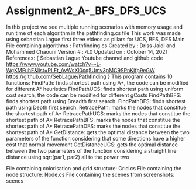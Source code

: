 # Assignment2_A-_BFS_DFS_UCS
In this project we see multiple running scenarios with memory usage and run time of each algorithm in the pathfinding.cs file
This work was made using sebastian Lague first three videos as pillars for UCS, BFS, DFS
Main File containing algorithms	: Pathfinding.cs
Created by	: Driss Jaidi and Mohammed Chaouni
Version #	: 4.0
Updated on 	: October 14, 2021
References: { Sebastian Lague Youtube channel and github code
 https://www.youtube.com/watch?v=-L-WgKMFuhE&list=PLFt_AvWsXl0cq5Umv3pMC9SPnKjfp9eGW  
 https://github.com/SebLague/Pathfinding
 			}
This program contains 10 functions:
FindPath: finds shortest path using A*, the code can be modified for different A* heuristics
FindPathUCS: finds shortest path using uniform cost search, the code can be modified for different gCosts
FindPathBFS: finds shortest path using Breadth first search.
FindPathDFS: finds shortest path using Depth first search.
RetracePath: marks the nodes that constitue the shortest path of A*
RetracePathUCS: marks the nodes that constitue the shortest path of A*
RetracePathBFS: marks the nodes that constitue the shortest path of A*
RetracePathDFS: marks the nodes that constitue the shortest path of A*
GetDistance: gets the optimal distance between the two parameters of the function considering that some directions have a higher cost that normal movement
GetDistanceUCS: gets the optimal distance between the two parameters of the function considering a straight line distance using sqrt(par1, par2) all to the power two

File containing colorisation and grid structure: Grid.cs
File containing the node structure: Node.cs
File containing the scenes from screenshots: scenes
